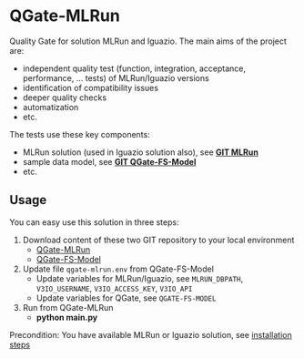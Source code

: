 # QGate-MLRun
Quality Gate for solution MLRun and Iguazio. The main aims of the project are:
- independent quality test (function, integration, acceptance, performance, ... tests) of MLRun/Iguazio versions
- identification of compatibility issues
- deeper quality checks
- automatization
- etc.

The tests use these key components:
 - MLRun solution (used in Iguazio solution also), see **[GIT MLRun](https://github.com/mlrun/mlrun)**
 - sample data model, see **[GIT QGate-FS-Model](https://github.com/george0st/qgate-fs-model)**
 - etc.

## Usage
You can easy use this solution in three steps:
1. Download content of these two GIT repository to your local environment
    - [QGate-MLRun](https://github.com/george0st/qgate-mlrun)
    - [QGate-FS-Model](https://github.com/george0st/qgate-fs-model)
2. Update file `qgate-mlrun.env` from QGate-FS-Model
   - Update variables for MLRun/Iguazio, see `MLRUN_DBPATH`, `V3IO_USERNAME`, `V3IO_ACCESS_KEY`, `V3IO_API`
   - Update variables for QGate, see `QGATE-FS-MODEL`
3. Run from QGate-MLRun
   - **python main.py**

Precondition: You have available MLRun or Iguazio solution, see [installation steps](https://docs.mlrun.org/en/latest/install.html)